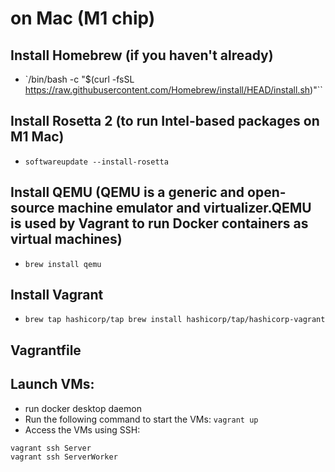 # on Mac (M1 chip)
## Install Homebrew (if you haven't already)
- `/bin/bash -c "$(curl -fsSL https://raw.githubusercontent.com/Homebrew/install/HEAD/install.sh)"``
## Install Rosetta 2 (to run Intel-based packages on M1 Mac)
- `softwareupdate --install-rosetta`
## Install QEMU (QEMU is a generic and open-source machine emulator and virtualizer.QEMU is used by Vagrant to run Docker containers as virtual machines)
- `brew install qemu`
## Install Vagrant
- `brew tap hashicorp/tap
brew install hashicorp/tap/hashicorp-vagrant`

## Vagrantfile


## Launch VMs:
- run docker desktop daemon
- Run the following command to start the VMs: `vagrant up`
- Access the VMs using SSH:
```
vagrant ssh Server
vagrant ssh ServerWorker
``````
